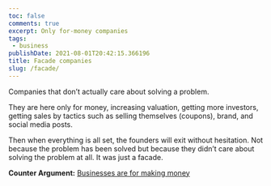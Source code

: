 ```yaml
---
toc: false
comments: true
excerpt: Only for-money companies
tags:
 - business
publishDate: 2021-08-01T20:42:15.366196
title: Facade companies
slug: /facade/
---
```


Companies that don’t actually care about solving a problem.

They are here only for money, increasing valuation, getting more investors, getting sales by tactics such as selling themselves (coupons), brand, and social media posts.

Then when everything is all set, the founders will exit without hesitation. Not because the problem has been solved but because they didn’t care about solving the problem at all. It was just a facade.

**Counter Argument:** [Businesses are for making money](/for_profit/)